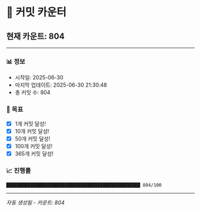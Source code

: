 # 🔢 커밋 카운터

## 현재 카운트: 804

---

### 📊 정보
- 시작일: 2025-06-30
- 마지막 업데이트: 2025-06-30 21:30:48
- 총 커밋 수: 804

### 🎯 목표
- [x] 1개 커밋 달성!
- [x] 10개 커밋 달성!
- [x] 50개 커밋 달성!
- [x] 100개 커밋 달성!
- [x] 365개 커밋 달성!

### 📈 진행률
```
██████████████████████████████████████████████████ 804/100
```

---
*자동 생성됨 - 카운트: 804*
